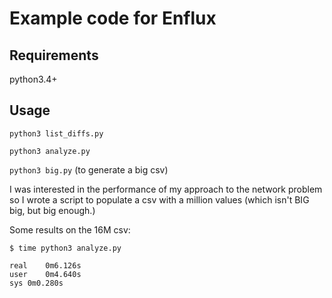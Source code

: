 # Example code for Enflux

## Requirements
python3.4+

## Usage
`python3 list_diffs.py`

`python3 analyze.py`

`python3 big.py` (to generate a big csv)

I was interested in the performance of my approach to the network problem so I wrote a script to populate a csv with a million values (which isn't BIG big, but big enough.) 

Some results on the 16M csv:

`$ time python3 analyze.py`

```
real	0m6.126s
user	0m4.640s
sys	0m0.280s
```